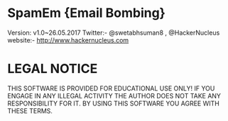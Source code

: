 # SpamEm {Email Bombing}
Version: v1.0~26.05.2017
Twitter:- @swetabhsuman8 , @HackerNucleus
website:- http://www.hackernucleus.com


# LEGAL NOTICE
THIS SOFTWARE IS PROVIDED FOR EDUCATIONAL USE ONLY! IF YOU ENGAGE IN ANY ILLEGAL ACTIVITY THE AUTHOR DOES NOT TAKE ANY RESPONSIBILITY FOR IT. BY USING THIS SOFTWARE YOU AGREE WITH THESE TERMS.
